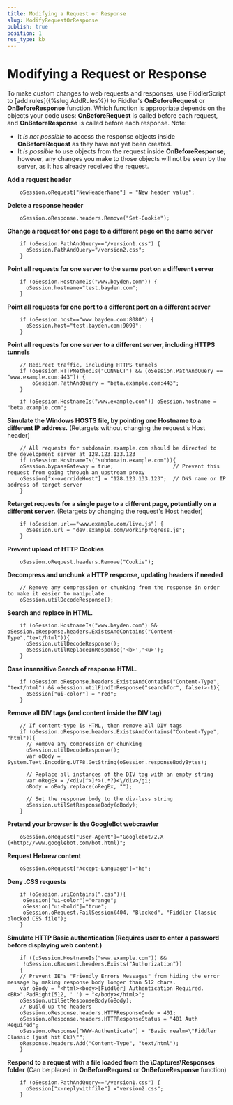 ```yaml
---
title: Modifying a Request or Response
slug: ModifyRequestOrResponse
publish: true
position: 1
res_type: kb
---
```


Modifying a Request or Response
===============================

To make custom changes to web requests and responses, use FiddlerScript to [add rules]({%slug AddRules%}) to Fiddler's **OnBeforeRequest** or **OnBeforeResponse** function. Which function is appropriate depends on the objects your code uses: **OnBeforeRequest** is called before each request, and **OnBeforeResponse** is called before each response. Note:

+ It *is not possible* to access the response objects inside **OnBeforeRequest** as they have not yet been created. 
+ It *is possible* to use objects from the request inside **OnBeforeResponse**; however, any changes you make to those objects will not be seen by the server, as it has already received the request. 


**Add a request header**

		oSession.oRequest["NewHeaderName"] = "New header value";



**Delete a response header**

		oSession.oResponse.headers.Remove("Set-Cookie");



**Change a request for one page to a different page on the same server**

		if (oSession.PathAndQuery=="/version1.css") {
		  oSession.PathAndQuery="/version2.css";
		}



**Point all requests for one server to the same port on a different server**

		if (oSession.HostnameIs("www.bayden.com")) {
		  oSession.hostname="test.bayden.com";
		}



**Point all requests for one port to a different port on a different server**

		if (oSession.host=="www.bayden.com:8080") {
		  oSession.host="test.bayden.com:9090";
		}



**Point all requests for one server to a different server, including HTTPS tunnels**

		// Redirect traffic, including HTTPS tunnels
		if (oSession.HTTPMethodIs("CONNECT") && (oSession.PathAndQuery == "www.example.com:443")) { 
			oSession.PathAndQuery = "beta.example.com:443"; 
		}

		if (oSession.HostnameIs("www.example.com")) oSession.hostname = "beta.example.com"; 



**Simulate the Windows HOSTS file, by pointing one Hostname to a different IP address.**
(Retargets without changing the request's Host header)

		// All requests for subdomain.example.com should be directed to the development server at 128.123.133.123
		if (oSession.HostnameIs("subdomain.example.com")){
		oSession.bypassGateway = true;                   // Prevent this request from going through an upstream proxy
		oSession["x-overrideHost"] = "128.123.133.123";  // DNS name or IP address of target server
		}



**Retarget requests for a single page to a different page, potentially on  a different server.**
(Retargets by changing the request's Host header)

		if (oSession.url=="www.example.com/live.js") {
		  oSession.url = "dev.example.com/workinprogress.js";
		}



**Prevent upload of HTTP Cookies**

		oSession.oRequest.headers.Remove("Cookie");



**Decompress and unchunk a HTTP response, updating headers if needed**

		// Remove any compression or chunking from the response in order to make it easier to manipulate
		oSession.utilDecodeResponse();



**Search and replace in HTML.**

		if (oSession.HostnameIs("www.bayden.com") && oSession.oResponse.headers.ExistsAndContains("Content-Type","text/html")){
		  oSession.utilDecodeResponse();
		  oSession.utilReplaceInResponse('<b>','<u>');
		}



**Case insensitive Search of response HTML.**

		if (oSession.oResponse.headers.ExistsAndContains("Content-Type", "text/html") && oSession.utilFindInResponse("searchfor", false)>-1){
		  oSession["ui-color"] = "red";
		}



**Remove all DIV tags (and content inside the DIV tag)**

		// If content-type is HTML, then remove all DIV tags
		if (oSession.oResponse.headers.ExistsAndContains("Content-Type", "html")){
		  // Remove any compression or chunking
		  oSession.utilDecodeResponse();
		  var oBody = System.Text.Encoding.UTF8.GetString(oSession.responseBodyBytes);

		  // Replace all instances of the DIV tag with an empty string
		  var oRegEx = /<div[^>]*>(.*?)<\/div>/gi;
		  oBody = oBody.replace(oRegEx, "");

		  // Set the response body to the div-less string
		  oSession.utilSetResponseBody(oBody); 
		}



**Pretend your browser is the GoogleBot webcrawler**

		oSession.oRequest["User-Agent"]="Googlebot/2.X (+http://www.googlebot.com/bot.html)";



**Request Hebrew content**

		oSession.oRequest["Accept-Language"]="he";



**Deny .CSS requests**

		if (oSession.uriContains(".css")){
		 oSession["ui-color"]="orange"; 
		 oSession["ui-bold"]="true";
		 oSession.oRequest.FailSession(404, "Blocked", "Fiddler Classic blocked CSS file");
		}



**Simulate HTTP Basic authentication  (Requires user to enter a password before displaying web content.)**

		if ((oSession.HostnameIs("www.example.com")) && 
		 !oSession.oRequest.headers.Exists("Authorization")) 
		{
		// Prevent IE's "Friendly Errors Messages" from hiding the error message by making response body longer than 512 chars.
		var oBody = "<html><body>[Fiddler] Authentication Required.<BR>".PadRight(512, ' ') + "</body></html>";
		oSession.utilSetResponseBody(oBody); 
		// Build up the headers
		oSession.oResponse.headers.HTTPResponseCode = 401;
		oSession.oResponse.headers.HTTPResponseStatus = "401 Auth Required";
		oSession.oResponse["WWW-Authenticate"] = "Basic realm=\"Fiddler Classic (just hit Ok)\"";
		oResponse.headers.Add("Content-Type", "text/html");
		}



**Respond to a request with a file loaded from the \Captures\Responses folder**
(Can be placed in **OnBeforeRequest** or **OnBeforeResponse** function)

		if (oSession.PathAndQuery=="/version1.css") {
		  oSession["x-replywithfile"] ="version2.css";
		}


